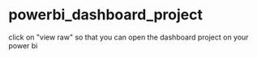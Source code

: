 # powerbi_dashboard_project
click on "view raw" so that you can open the dashboard project on your power bi
